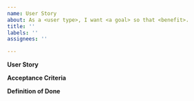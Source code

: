 ```yaml
---
name: User Story
about: As a <user type>, I want <a goal> so that <benefit>.
title: ''
labels: ''
assignees: ''

---
```


**User Story**

**Acceptance Criteria**

**Definition of Done**
